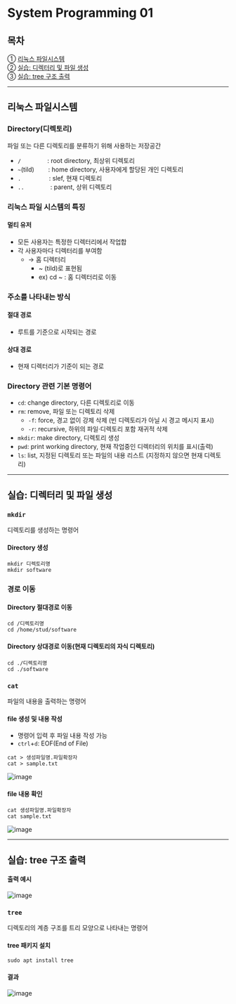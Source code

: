 # System Programming 01

## 목차
① [리눅스 파일시스템](#리눅스-파일시스템) </br>
② [실습: 디렉터리 및 파일 생성](#실습-디렉터리-및-파일-생성) </br>
③ [실습: tree 구조 출력](#실습-tree-구조-출력)

--- 
## 리눅스 파일시스템

### Directory(디렉토리)
파일 또는 다른 디렉토리를 분류하기 위해 사용하는 저장공간
  + `/` &emsp;&emsp;&emsp;&emsp;: root directory, 최상위 디렉토리
  + `~`(tild) &emsp;&emsp;: home directory, 사용자에게 할당된 개인 디렉토리
  + `.` &emsp;&emsp;&emsp;&emsp; : slef, 현재 디렉토리
  + `..` &emsp;&emsp;&emsp;&emsp;: parent, 상위 디렉토리

### 리눅스 파일 시스템의 특징
#### 멀티 유저
- 모든 사용자는 특정한 디렉터리에서 작업합
- 각 사용자마다 디렉터리를 부여함
  + → 홈 디렉터리
    - ~ (tild)로 표현됨
    - ex) cd ~ : 홈 디렉터리로 이동

### 주소를 나타내는 방식
#### 절대 경로
- 루트를 기준으로 시작되는 경로
#### 상대 경로
- 현재 디렉터리가 기준이 되는 경로

### Directory 관련 기본 명령어
  + `cd`: change directory, 다른 디렉토리로 이동
  + `rm`: remove, 파일 또는 디렉토리 삭제
    - `-f`: force, 경고 없이 강제 삭제 (빈 디렉토리가 아닐 시 경고 메시지 표시)
    - `-r`: recursive, 하위의 파일·디렉토리 포함 재귀적 삭제
  + `mkdir`: make directory, 디렉토리 생성
  + `pwd`: print working directory, 현재 작업중인 디렉터리의 위치를 표시(출력)
  + `ls`: list, 지정된 디렉토리 또는 파일의 내용 리스트 (지정하지 않으면 현재 디렉토리)

---
## 실습: 디렉터리 및 파일 생성

### `mkdir`
디렉토리를 생성하는 명령어
#### Directory 생성
```
mkdir 디렉토리명
mkdir software
```

### 경로 이동
#### Directory 절대경로 이동
```
cd /디렉토리명
cd /home/stud/software
```
#### Directory 상대경로 이동(현재 디렉토리의 자식 디렉토리)
```
cd ./디렉토리명
cd ./software
```

### `cat`
파일의 내용을 출력하는 명령어
#### file 생성 및 내용 작성
- 명령어 입력 후 파일 내용 작성 가능
- `ctrl`+`d`: EOF(End of File)
```
cat > 생성파일명.파일확장자
cat > sample.txt
```
![image](https://github.com/user-attachments/assets/a782437f-35b9-4ac9-9579-e657168721ad)

#### file 내용 확인
```
cat 생성파일명.파일확장자
cat sample.txt
```
![image](https://github.com/user-attachments/assets/a7184d23-f47e-4750-a07b-71b71186a539)

---
## 실습: tree 구조 출력

#### 출력 예시
![image](https://github.com/user-attachments/assets/5bb8d148-d9a8-430d-8d10-6bb8f4b71e36)

### `tree`
디렉토리의 계층 구조를 트리 모양으로 나타내는 명령어
#### tree 패키지 설치
```
sudo apt install tree
```

#### 결과
![image](https://github.com/user-attachments/assets/70d3ea8e-ea85-49fd-b839-bdaa73c5ebc1)
